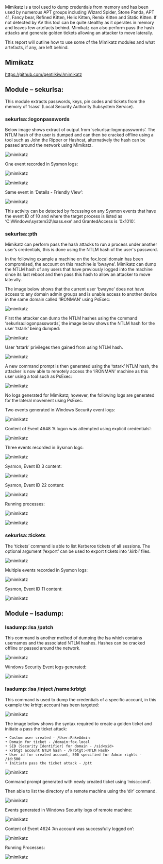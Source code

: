 Mimikatz is a tool used to dump credentials from memory and has been used by numerous APT groups including Wizard Spider, Stone Panda, APT 41, Fancy bear, Refined Kitten, Helix Kitten, Remix Kitten and Static Kitten. If not detected by AV this tool can be quite stealthy as it operates in memory and leaves few artefacts behind. Mimikatz can also perform pass the hash attacks and generate golden tickets allowing an attacker to move laterally.

This report will outline how to use some of the Mimikatz modules and what artefacts, if any, are left behind.

## Mimikatz

https://github.com/gentilkiwi/mimikatz

## Module – sekurlsa:

This module extracts passwords, keys, pin codes and tickets from the memory of ‘lsass’ (Local Security Authority Subsystem Service).

### sekurlsa::logonpasswords

Below image shows extract of output from ‘sekurlsa::logonpasswords’. The NTLM hash of the user is dumped and can then be cracked offline using a tool such as John the Ripper or Hashcat, alternatively the hash can be passed around the network using Mimikatz.

![mimikatz](/images/mimiscreens/sekurlsa_logonpass.PNG)

One event recorded in Sysmon logs:

![mimikatz](/images/mimiscreens/sekurlsa_logonpass_sys.PNG)

![mimikatz](/images/mimiscreens/sekurlsa_logonpass_sys1_2.png)

Same event in ‘Details - Friendly View’:

![mimikatz](/images/mimiscreens/sekurlsa_logonpass_sys2_2.png)

This activity can be detected by focussing on any Sysmon events that have the event ID of 10 and where the target process is listed as ‘C:\Windows\system32\lsass.exe’ and GrantedAccess is ‘0x1010’.

### sekurlsa::pth

Mimikatz can perform pass the hash attacks to run a process under another user’s credentials, this is done using the NTLM hash of the user's password.

In the following example a machine on the fox.local domain has been compromised, the account on this machine is ‘bwayne’. Mimikatz can dump the NTLM hash of any users that have previously logged into the machine since its last reboot and then pass this hash to allow an attacker to move laterally.

The image below shows that the current user ‘bwayne’ does not have access to any domain admin groups and is unable access to another device in the same domain called ‘IRONMAN’ using PsExec:

![mimikatz](/images/mimiscreens/pth_whoami.PNG)

First the attacker can dump the NTLM hashes using the command ‘sekurlsa::logonpasswords’, the image below shows the NTLM hash for the user ‘tstark’ being dumped:

![mimikatz](/images/mimiscreens/tstarkhash.PNG)

User ‘tstark’ privileges then gained from using NTLM hash.

![mimikatz](/images/mimiscreens/sekurlsa_pth.PNG)

A new command prompt is then generated using the ‘tstark’ NTLM hash, the attacker is now able to remotely access the ‘IRONMAN’ machine as this user using a tool such as PsExec:

![mimikatz](/images/mimiscreens/ironman_popped.PNG)

No logs generated for Mimikatz; however, the following logs are generated for the lateral movement using PsExec.

Two events generated in Windows Security event logs:

![mimikatz](/images/mimiscreens/pth_seclog.PNG)

Content of Event 4648 ‘A logon was attempted using explicit credentials’:

![mimikatz](/images/mimiscreens/4648.PNG)

Three events recorded in Sysmon logs:

![mimikatz](/images/mimiscreens/pth_sysmonlog.PNG)

Sysmon, Event ID 3 content:

![mimikatz](/images/mimiscreens/3sysmon.PNG)

Sysmon, Event ID 22 content:

![mimikatz](/images/mimiscreens/22sysmon.PNG)

Running processes:

![mimikatz](/images/mimiscreens/pth_ptree.PNG)

![mimikatz](/images/mimiscreens/pth_procmon.PNG)

### sekurlsa::tickets

The ‘tickets’ command is able to list Kerberos tickets of all sessions. The optional argument ‘/export’ can be used to export tickets into ‘.kirbi’ files.

![mimikatz](/images/mimiscreens/sekurlsa_ticket1.PNG)

Multiple events recorded in Sysmon logs:

![mimikatz](/images/mimiscreens/sekurlsa_ticket_sys.PNG)

Sysmon, Event ID 11 content:

![mimikatz](/images/mimiscreens/sekurlsa_ticket_sys1.PNG)

## Module – lsadump:

### lsadump::lsa /patch

This command is another method of dumping the lsa which contains usernames and the associated NTLM hashes. Hashes can be cracked offline or passed around the network.

![mimikatz](/images/mimiscreens/lsadump_lsa.PNG)

Windows Security Event logs generated:

![mimikatz](/images/mimiscreens/lsadump_lsa_sec.PNG)

### lsadump::lsa /inject /name:krbtgt

This command is used to dump the credentials of a specific account, in this example the krbtgt account has been targeted:

![mimikatz](/images/mimiscreens/lsadump_lsa_inject.PNG)

The image below shows the syntax required to create a golden ticket and initiate a pass the ticket attack:

``•	Custom user created - /User:FakeAdmin``  
``•	Domain for ticket - /domain:fox.local``  
``•	SID (Security Identifier) for domain - /sid<sid>``  
``•	krbtgt account NTLM hash - /krbtgt:<NTLM Hash>``  
``•	User id for created account, 500 specified for Admin rights - /id:500``  
``•	Initiate pass the ticket attack - /ptt``  

![mimikatz](/images/mimiscreens/goldenticket.PNG)

Command prompt generated with newly created ticket using ‘misc::cmd’.

Then able to list the directory of a remote machine using the ‘dir’ command.

![mimikatz](/images/mimiscreens/goldenticket2.PNG)

Events generated in Windows Security logs of remote machine:

![mimikatz](/images/mimiscreens/gticket_batman_sec.PNG)

Content of Event 4624 ‘An account was successfully logged on’:

![mimikatz](/images/mimiscreens/gticket_batman_sec2.PNG)

Running Processes:

![mimikatz](/images/mimiscreens/gticket_ptree.PNG)

